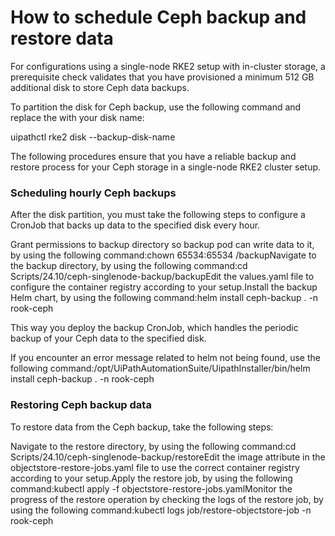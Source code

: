 ﻿# How to schedule Ceph backup and restore data

For configurations using a single-node RKE2 setup with in-cluster storage, a prerequisite check validates that you have provisioned a minimum 512 GB additional disk to store Ceph data backups.

To partition the disk for Ceph backup, use the following command and replace the <disk-name> with your disk name:

uipathctl rke2 disk --backup-disk-name <disk-name>

The following procedures ensure that you have a reliable backup and restore process for your Ceph storage in a single-node RKE2 cluster setup.

### Scheduling hourly Ceph backups

After the disk partition, you must take the following steps to configure a CronJob that backs up data to the specified disk every hour.

Grant permissions to backup directory so backup pod can write data to it, by using the following command:chown 65534:65534 /backupNavigate to the backup directory, by using the following command:cd Scripts/24.10/ceph-singlenode-backup/backupEdit the values.yaml file to configure the container registry according to your setup.Install the backup Helm chart, by using the following command:helm install ceph-backup . -n rook-ceph

This way you deploy the backup CronJob, which handles the periodic backup of your Ceph data to the specified disk.

If you encounter an error message related to helm not being found, use the following command:/opt/UiPathAutomationSuite/UipathInstaller/bin/helm install ceph-backup . -n rook-ceph


### Restoring Ceph backup data

To restore data from the Ceph backup, take the following steps:

Navigate to the restore directory, by using the following command:cd Scripts/24.10/ceph-singlenode-backup/restoreEdit the image attribute in the objectstore-restore-jobs.yaml file to use the correct container registry according to your setup.Apply the restore job, by using the following command:kubectl apply -f objectstore-restore-jobs.yamlMonitor the progress of the restore operation by checking the logs of the restore job, by using the following command:kubectl logs job/restore-objectstore-job -n rook-ceph


